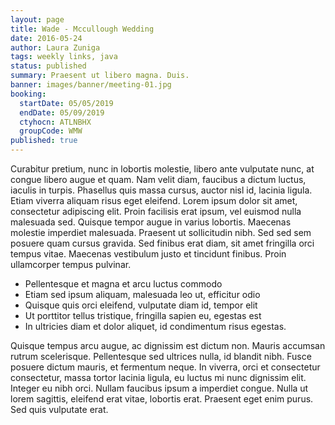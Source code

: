 ```yaml
---
layout: page
title: Wade - Mccullough Wedding
date: 2016-05-24
author: Laura Zuniga
tags: weekly links, java
status: published
summary: Praesent ut libero magna. Duis.
banner: images/banner/meeting-01.jpg
booking:
  startDate: 05/05/2019
  endDate: 05/09/2019
  ctyhocn: ATLNBHX
  groupCode: WMW
published: true
---
```

Curabitur pretium, nunc in lobortis molestie, libero ante vulputate nunc, at congue libero augue et quam. Nam velit diam, faucibus a dictum luctus, iaculis in turpis. Phasellus quis massa cursus, auctor nisl id, lacinia ligula. Etiam viverra aliquam risus eget eleifend. Lorem ipsum dolor sit amet, consectetur adipiscing elit. Proin facilisis erat ipsum, vel euismod nulla malesuada sed. Quisque tempor augue in varius lobortis. Maecenas molestie imperdiet malesuada. Praesent ut sollicitudin nibh. Sed sed sem posuere quam cursus gravida. Sed finibus erat diam, sit amet fringilla orci tempus vitae. Maecenas vestibulum justo et tincidunt finibus. Proin ullamcorper tempus pulvinar.

* Pellentesque et magna et arcu luctus commodo
* Etiam sed ipsum aliquam, malesuada leo ut, efficitur odio
* Quisque quis orci eleifend, vulputate diam id, tempor elit
* Ut porttitor tellus tristique, fringilla sapien eu, egestas est
* In ultricies diam et dolor aliquet, id condimentum risus egestas.

Quisque tempus arcu augue, ac dignissim est dictum non. Mauris accumsan rutrum scelerisque. Pellentesque sed ultrices nulla, id blandit nibh. Fusce posuere dictum mauris, et fermentum neque. In viverra, orci et consectetur consectetur, massa tortor lacinia ligula, eu luctus mi nunc dignissim elit. Integer eu nibh orci. Nullam faucibus ipsum a imperdiet congue. Nulla ut lorem sagittis, eleifend erat vitae, lobortis erat. Praesent eget enim purus. Sed quis vulputate erat.
